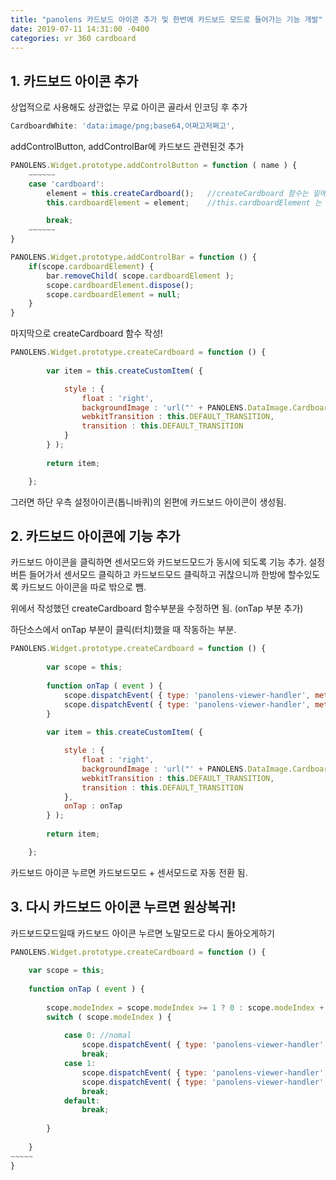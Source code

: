 ```yaml
---
title: "panolens 카드보드 아이콘 추가 및 한번에 카드보드 모드로 들어가는 기능 개발"
date: 2019-07-11 14:31:00 -0400
categories: vr 360 cardboard
---
```


## 1. 카드보드 아이콘 추가
상업적으로 사용해도 상관없는 무료 아이콘 골라서 인코딩 후 추가

```javascript
CardboardWhite: 'data:image/png;base64,어쩌고저쩌고',
```

addControlButton, addControlBar에 카드보드 관련된것 추가

```javascript
PANOLENS.Widget.prototype.addControlButton = function ( name ) {
    ~~~~~~
    case 'cardboard':
        element = this.createCardboard();   //createCardboard 함수는 밑에있음!
        this.cardboardElement = element;    //this.cardboardElement 는 생성자부분에 미리 선언

        break;
    ~~~~~~
}

PANOLENS.Widget.prototype.addControlBar = function () {
    if(scope.cardboardElement) {
        bar.removeChild( scope.cardboardElement );
        scope.cardboardElement.dispose();
        scope.cardboardElement = null;
    }
}
```

마지막으로 createCardboard 함수 작성!

```javascript
PANOLENS.Widget.prototype.createCardboard = function () {
		
		var item = this.createCustomItem( { 

			style : { 
				float : 'right',
				backgroundImage : 'url("' + PANOLENS.DataImage.CardboardWhite + '")',
				webkitTransition : this.DEFAULT_TRANSITION,
				transition : this.DEFAULT_TRANSITION
			}
		} );
		
		return item;

	};
```

그러면 하단 우측 설정아이콘(톱니바퀴)의 왼편에 카드보드 아이콘이 생성됨.

## 2. 카드보드 아이콘에 기능 추가
카드보드 아이콘을 클릭하면 센서모드와 카드보드모드가 동시에 되도록 기능 추가.
설정버튼 들어가서 센서모드 클릭하고 카드보드모드 클릭하고 귀찮으니까 한방에 할수있도록 카드보드 아이콘을 따로 밖으로 뺌.

위에서 작성했던 createCardboard 함수부분을 수정하면 됨. (onTap 부분 추가)

하단소스에서 onTap 부분이 클릭(터치)했을 때 작동하는 부분.

```javascript
PANOLENS.Widget.prototype.createCardboard = function () {
		
		var scope = this;
		
		function onTap ( event ) {
			scope.dispatchEvent( { type: 'panolens-viewer-handler', method: 'enableEffect', data: PANOLENS.Modes.CARDBOARD } );	
			scope.dispatchEvent( { type: 'panolens-viewer-handler', method: 'enableControl', data: PANOLENS.Controls.DEVICEORIENTATION } );	
		}
		
		var item = this.createCustomItem( { 

			style : { 
				float : 'right',
				backgroundImage : 'url("' + PANOLENS.DataImage.CardboardWhite + '")',
				webkitTransition : this.DEFAULT_TRANSITION,
				transition : this.DEFAULT_TRANSITION
			},
			onTap : onTap
		} );
		
		return item;

	};
```


카드보드 아이콘 누르면 카드보드모드 + 센서모드로 자동 전환 됨.

## 3. 다시 카드보드 아이콘 누르면 원상복귀!

카드보드모드일때 카드보드 아이콘 누르면 노말모드로 다시 돌아오게하기

```javascript
PANOLENS.Widget.prototype.createCardboard = function () {
		
	var scope = this;
		
	function onTap ( event ) {
			
		scope.modeIndex = scope.modeIndex >= 1 ? 0 : scope.modeIndex + 1;
		switch ( scope.modeIndex ) {
		      
		    case 0: //nomal
		    	scope.dispatchEvent( { type: 'panolens-viewer-handler', method: 'enableEffect', data: PANOLENS.Modes.NORMAL } );			scope.dispatchEvent( { type: 'panolens-viewer-handler', method: 'enableControl', data: PANOLENS.Controls.ORBIT } );	 
		    	break;
		    case 1: 
		    	scope.dispatchEvent( { type: 'panolens-viewer-handler', method: 'enableEffect', data: PANOLENS.Modes.CARDBOARD } );	
				scope.dispatchEvent( { type: 'panolens-viewer-handler', method: 'enableControl', data: PANOLENS.Controls.DEVICEORIENTATION } );	 
		    	break;
		    default: 
		    	break;
	      
		}
			
	}
~~~~~
}
```

